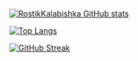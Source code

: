 [![RostikKalabishka GitHub stats](https://github-readme-stats.vercel.app/api?username=rostikKalabishka&theme=react&show_icons=true)](https://github.com/anuraghazra/github-readme-stats)

[![Top Langs](https://github-readme-stats.vercel.app/api/top-langs/?username=rostikKalabishka&theme=react)](https://github.com/anuraghazra/github-readme-stats)

[![ GitHub Streak](http://github-readme-streak-stats.herokuapp.com?user=rostikKalabishka&theme=dark&background=000000)](https://git.io/streak-stats)
